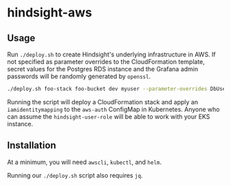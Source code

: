 # hindsight-aws

## Usage

Run `./deploy.sh` to create Hindsight's underlying infrastructure in AWS. If not specified
as parameter overrides to the CloudFormation template, secret values for the Postgres RDS
instance and the Grafana admin passwords will be randomly generated by `openssl`.

```bash
./deploy.sh foo-stack foo-bucket dev myuser --parameter-overrides DbUsername=FooRdsdb
```

Running the script will deploy a CloudFormation stack and apply an `iamidentitymapping` to
the `aws-auth` ConfigMap in Kubernetes. Anyone who can assume the `hindsight-user-role` will
be able to work with your EKS instance.

## Installation

At a minimum, you will need `awscli`, `kubectl`, and `helm`.

Running our `./deploy.sh` script also requires `jq`.
